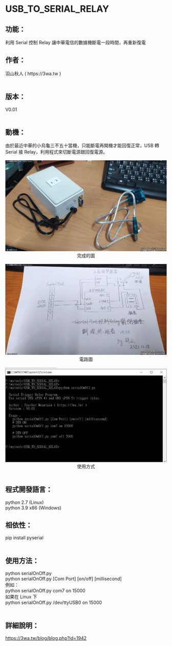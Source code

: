 # USB_TO_SERIAL_RELAY

<h2>功能：</h2>
利用 Serial 控制 Relay 讓中華電信的數據機斷電一段時間，再重新復電
<br>
<h2>作者：</h2>
    羽山秋人 ( https://3wa.tw )
<br>
<br>
<h2>版本：</h2>
    V0.01
<br>
<br>
<h2>動機：</h2>
由於最近中華的小烏龜三不五十當機，只能斷電再開機才能回復正常，USB 轉 Serial 接 Relay，利用程式來切斷電源跟回復電源。
<br>
<br>
<img src="screenshot/s1.png">
<center>
    完成的圖
</center>
<br>
<img src="screenshot/s3.png">
<center>
    電路圖
</center>
<br>
<img src="screenshot/s2.png">
<center>
    使用方式
</center>
<br>
<h2>程式開發語言：</h2>
    python 2.7 (Linux)<br>
    python 3.9 x86 (Windows)<br>

<h2>相依性：</h2>
    pip install pyserial
<br>
<br>
<h2>使用方法：</h2>
    python serialOnOff.py<br>
    python serialOnOff.py [Com Port] [on/off] [millisecond]<br>
    例如：<br>
    python serialOnOff.py com7 on 15000<br>    
    如果在 Linux 下<br>
    python serialOnOff.py /dev/ttyUSB0 on 15000<br>
<br>
<h2>詳細說明：</h2>
    <a href="https://3wa.tw/blog/blog.php?id=1942">https://3wa.tw/blog/blog.php?id=1942</a>    
    
